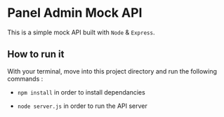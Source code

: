 # Panel Admin Mock API  

This is a simple mock API built with `Node` & `Express`.  

## How to run it  

With your terminal, move into this project directory and run the following commands :  

- `npm install` in order to install dependancies  

- `node server.js` in order to run the API server  
